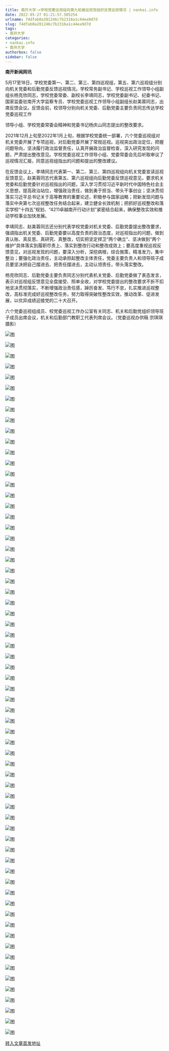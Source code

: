 ```yaml
---
title: 南开大学->学校党委巡视组向第九轮被巡视党组织反馈巡视情况 | nankai.info
date: 2022-05-27 01:21:57.505254
urlname: 74dfab0a201246c7b2316a1c44ea9d7d
slug: 74dfab0a201246c7b2316a1c44ea9d7d
tags: 
- 南开大学
categories:
- nankai.info
- 南开大学
authorbox: false
sidebar: false
---
```

**南开新闻网讯**

5月17至18日，学校党委第一、第二、第三、第四巡视组，第五、第六巡视组分别向机关党委和后勤党委反馈巡视情况。学校常务副书记、学校巡视工作领导小组副组长杨克欣同志，学校党委常委、副校长李靖同志，学校党委副书记、纪委书记、国家监委驻南开大学监察专员、学校党委巡视工作领导小组副组长赵美蓉同志，出席反馈会议。反馈会前，校领导分别向机关党委、后勤党委主要负责同志传达学校党委巡视工作
<!--more-->
领导小组、学校党委常委会精神和党委书记杨庆山同志提出的整改要求。

2021年12月上旬至2022年1月上旬，根据学校党委统一部署，六个党委巡视组对机关党委开展了专项巡视，对后勤党委开展了常规巡视。巡视突出政治定位，把握问题导向，坚决履行政治监督责任，认真开展政治监督检查，深入研究发现的问题，严肃提出整改意见。学校党委巡视工作领导小组、党委常委会先后听取审议了巡视情况汇报，同意巡视组指出的问题和提出的整改建议。

在反馈会议上，李靖同志代表第一、第二、第三、第四巡视组向机关党委宣读巡视反馈意见，赵美蓉同志代表第五、第六巡视组向后勤党委反馈巡视意见，要求机关党委和后勤党委针对巡视指出的问题，深入学习贯彻习近平新时代中国特色社会主义思想，提高政治站位，增强政治责任，做到勇于担当、带头干事创业；坚决贯彻落实习近平总书记关于高等教育的重要论述，积极参与国家战略；把新发现问题与落实中央第七次巡视整改任务结合起来，建立健全长效机制；把抓好巡视整改和落实学校“十四五”规划、“4211卓越南开行动计划”紧密结合起来，确保整改实效和推动学校事业加快发展。

李靖同志、赵美蓉同志还分别代表学校党委对机关党委、后勤党委提出整改要求，强调指出机关党委、后勤党委要以高度负责的政治态度，对巡视指出的问题，做到真认账、真反思、真研究、真整改，切实把坚定捍卫“两个确立”、坚决做到“两个维护”具体落实到履职尽责上、落实到整改行动和整改成效上；要高度重视巡视反馈意见，对巡视发现的问题，要深入分析，深挖病根，综合施策，精准发力，集中整治；要强化政治责任，主动承担起整改主体责任，党委主要负责人和领导班子成员要坚决把自己摆进去、把责任摆进去，主动认领责任，带头落实整改。

杨克欣同志、后勤党委主要负责同志分别代表机关党委、后勤党委做了表态发言，表示对巡视组反馈意见全盘接受、照单全收，对学校党委提出的整改要求不折不扣地坚决贯彻落实，不断增强政治责任感，踔厉奋发、笃行不怠，扎实推进巡视整改，高标准完成好巡视整改任务，努力取得突破性整改实效，推动改革、促进发展，以优异成绩迎接党的二十大召开。

六个党委巡视组成员、校党委巡视工作办公室有关同志、机关和后勤党组织领导班子成员出席会议，机关和后勤部门教职工代表列席会议。（党委巡视办供稿 宗琪琪摄影）

![图](http://news.nankai.edu.cn/ywsd/system/2022/05/20/g)

![图](http://news.nankai.edu.cn/ywsd/system/2022/05/20/p)

![图](http://news.nankai.edu.cn/ywsd/system/2022/05/20/j)

![图](http://news.nankai.edu.cn/ywsd/system/2022/05/20/)

![图](http://news.nankai.edu.cn/ywsd/system/2022/05/20/4)

![图](http://news.nankai.edu.cn/ywsd/system/2022/05/20/0)

![图](http://news.nankai.edu.cn/ywsd/system/2022/05/20/8)

![图](http://news.nankai.edu.cn/ywsd/system/2022/05/20/a)

![图](http://news.nankai.edu.cn/ywsd/system/2022/05/20/c)

![图](http://news.nankai.edu.cn/ywsd/system/2022/05/20/e)

![图](http://news.nankai.edu.cn/ywsd/system/2022/05/20/e)

![图](http://news.nankai.edu.cn/ywsd/system/2022/05/20/0)

![图](http://news.nankai.edu.cn/ywsd/system/2022/05/20/_)

![图](http://news.nankai.edu.cn/ywsd/system/2022/05/20/2)

![图](http://news.nankai.edu.cn/ywsd/system/2022/05/20/7)

![图](http://news.nankai.edu.cn/ywsd/system/2022/05/20/8)

![图](http://news.nankai.edu.cn/ywsd/system/2022/05/20/5)

![图](http://news.nankai.edu.cn/ywsd/system/2022/05/20/4)

![图](http://news.nankai.edu.cn/ywsd/system/2022/05/20/0)

![图](http://news.nankai.edu.cn/ywsd/system/2022/05/20/0)

![图](http://news.nankai.edu.cn/ywsd/system/2022/05/20/0)

![图](http://news.nankai.edu.cn/ywsd/system/2022/05/20/3)

![图](http://news.nankai.edu.cn/ywsd/system/2022/05/20/0)

![图](http://news.nankai.edu.cn/ywsd/system/2022/05/20/0)

![图](http://news.nankai.edu.cn/)

![图](http://news.nankai.edu.cn/ywsd/system/2022/05/20/8)

![图](http://news.nankai.edu.cn/ywsd/system/2022/05/20/5)

![图](http://news.nankai.edu.cn/ywsd/system/2022/05/20/4)

![图](http://news.nankai.edu.cn/)

![图](http://news.nankai.edu.cn/ywsd/system/2022/05/20/0)

![图](http://news.nankai.edu.cn/ywsd/system/2022/05/20/0)

![图](http://news.nankai.edu.cn/ywsd/system/2022/05/20/0)

![图](http://news.nankai.edu.cn/)

![图](http://news.nankai.edu.cn/ywsd/system/2022/05/20/3)

![图](http://news.nankai.edu.cn/ywsd/system/2022/05/20/0)

![图](http://news.nankai.edu.cn/ywsd/system/2022/05/20/0)

![图](http://news.nankai.edu.cn/)

![图](http://news.nankai.edu.cn/ywsd/system/2022/05/20/c)

![图](http://news.nankai.edu.cn/ywsd/system/2022/05/20/i)

![图](http://news.nankai.edu.cn/ywsd/system/2022/05/20/p)

![图](http://news.nankai.edu.cn/)

![图](http://news.nankai.edu.cn/ywsd/system/2022/05/20/n)

![图](http://news.nankai.edu.cn/ywsd/system/2022/05/20/c)

![图](http://news.nankai.edu.cn/ywsd/system/2022/05/20/)

![图](http://news.nankai.edu.cn/ywsd/system/2022/05/20/u)

![图](http://news.nankai.edu.cn/ywsd/system/2022/05/20/d)

![图](http://news.nankai.edu.cn/ywsd/system/2022/05/20/e)

![图](http://news.nankai.edu.cn/ywsd/system/2022/05/20/)

![图](http://news.nankai.edu.cn/ywsd/system/2022/05/20/i)

![图](http://news.nankai.edu.cn/ywsd/system/2022/05/20/a)

![图](http://news.nankai.edu.cn/ywsd/system/2022/05/20/k)

![图](http://news.nankai.edu.cn/ywsd/system/2022/05/20/n)

![图](http://news.nankai.edu.cn/ywsd/system/2022/05/20/a)

![图](http://news.nankai.edu.cn/ywsd/system/2022/05/20/n)

![图](http://news.nankai.edu.cn/ywsd/system/2022/05/20/)

![图](http://news.nankai.edu.cn/ywsd/system/2022/05/20/s)

![图](http://news.nankai.edu.cn/ywsd/system/2022/05/20/w)

![图](http://news.nankai.edu.cn/ywsd/system/2022/05/20/e)

![图](http://news.nankai.edu.cn/ywsd/system/2022/05/20/n)

![图](http://news.nankai.edu.cn/)

![图](http://news.nankai.edu.cn/)

![图](http://news.nankai.edu.cn/ywsd/system/2022/05/20/:)

![图](http://news.nankai.edu.cn/ywsd/system/2022/05/20/p)

![图](http://news.nankai.edu.cn/ywsd/system/2022/05/20/t)

![图](http://news.nankai.edu.cn/ywsd/system/2022/05/20/t)

![图](http://news.nankai.edu.cn/ywsd/system/2022/05/20/h)

[转入文章首发地址](http://news.nankai.edu.cn/ywsd/system/2022/05/20/030051384.shtml)